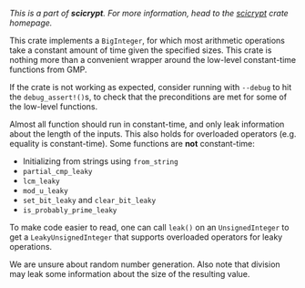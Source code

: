 _This is a part of **scicrypt**. For more information, head to the
[scicrypt](https://crates.io/crates/scicrypt) crate homepage._

This crate implements a `BigInteger`, for which most arithmetic operations take a constant amount of time given the specified sizes. This crate is nothing more than a convenient wrapper around the low-level constant-time functions from GMP.

If the crate is not working as expected, consider running with `--debug` to hit the `debug_assert!()`s, to check that the preconditions are met for some of the low-level functions.

Almost all function should run in constant-time, and only leak information about the length of the inputs. This also holds for overloaded operators (e.g. equality is constant-time). Some functions are **not** constant-time:
- Initializing from strings using `from_string`
- `partial_cmp_leaky`
- `lcm_leaky`
- `mod_u_leaky`
- `set_bit_leaky` and `clear_bit_leaky`
- `is_probably_prime_leaky`

To make code easier to read, one can call `leak()` on an `UnsignedInteger` to get a `LeakyUnsignedInteger` that supports overloaded operators for leaky operations.

We are unsure about random number generation.
Also note that division may leak some information about the size of the resulting value.
